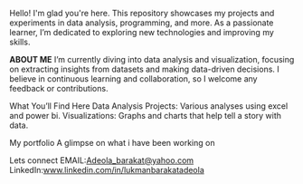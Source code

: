 Hello! I'm glad you're here. This repository showcases my projects and experiments in data analysis, programming, and more. As a passionate learner, I’m dedicated to exploring new technologies and improving my skills.

**ABOUT ME**
I’m currently diving into data analysis and visualization, focusing on extracting insights from datasets and making data-driven decisions. I believe in continuous learning and collaboration, so I welcome any feedback or contributions.

What You’ll Find Here
Data Analysis Projects: Various analyses using excel and power bi.
Visualizations: Graphs and charts that help tell a story with data.

My portfolio
A glimpse on what i have been working on

Lets connect
EMAIL:Adeola_barakat@yahoo.com
LinkedIn:www.linkedin.com/in/lukmanbarakatadeola
